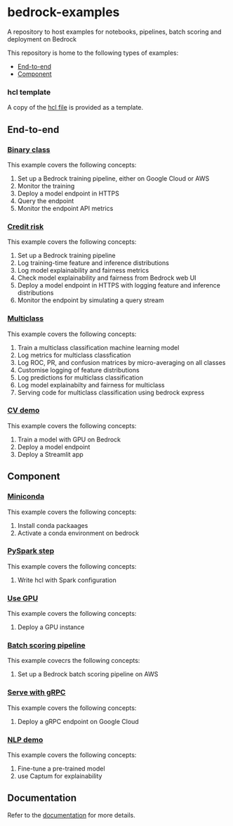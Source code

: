 # bedrock-examples
A repository to host examples for notebooks, pipelines, batch scoring and deployment on Bedrock

This repository is home to the following types of examples:
* [End-to-end](#end-to-end)
* [Component](#component)

### hcl template
A copy of the [hcl file](./bedrock.hcl.tmpl) is provided as a template.


## End-to-end

### [Binary class](./binary_class)
This example covers the following concepts:
1. Set up a Bedrock training pipeline, either on Google Cloud or AWS
2. Monitor the training
3. Deploy a model endpoint in HTTPS
4. Query the endpoint
5. Monitor the endpoint API metrics

### [Credit risk](./credit_risk)
This example covers the following concepts:
1. Set up a Bedrock training pipeline
2. Log training-time feature and inference distributions
3. Log model explainability and fairness metrics
4. Check model explainability and fairness from Bedrock web UI
5. Deploy a model endpoint in HTTPS with logging feature and inference distributions
6. Monitor the endpoint by simulating a query stream

### [Multiclass](./multiclass)
This example covers the following concepts:
1. Train a multiclass classification machine learning model
2. Log metrics for multiclass classfication
3. Log ROC, PR, and confusion matrices by micro-averaging on all classes
4. Customise logging of feature distributions
5. Log predictions for multiclass classification
6. Log model explainabilty and fairness for multiclass
7. Serving code for multiclass classification using bedrock express

### [CV demo](./yolov5_shellfish)
This example covers the following concepts:
1. Train a model with GPU on Bedrock
2. Deploy a model endpoint
3. Deploy a Streamlit app


## Component

### [Miniconda](./miniconda)
This example covers the following concepts:
1. Install conda packaages
2. Activate a conda environment on bedrock

### [PySpark step](./pyspark_step)
This example covers the following concepts:
1. Write hcl with Spark configuration

### [Use GPU](./gpu)
This example covers the following concepts:
1. Deploy a GPU instance

### [Batch scoring pipeline](./batch_score)
This example covecrs the following concepts:
1. Set up a Bedrock batch scoring pipeline on AWS

### [Serve with gRPC](./grpc_serve)
This example covers the following concepts:
1. Deploy a gRPC endpoint on Google Cloud

### [NLP demo](./nlp)
This example covers the following concepts:
1. Fine-tune a pre-trained model
2. use Captum for explainability


## Documentation
Refer to the [documentation](https://docs.basis-ai.com/) for more details.
